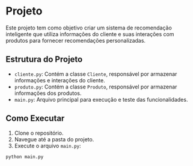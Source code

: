 # Projeto 

Este projeto tem como objetivo criar um sistema de recomendação inteligente que utiliza informações do cliente e suas interações com produtos para fornecer recomendações personalizadas.

## Estrutura do Projeto

- `cliente.py`: Contém a classe `Cliente`, responsável por armazenar informações e interações do cliente.
- `produto.py`: Contém a classe `Produto`, responsável por armazenar informações dos produtos.
- `main.py`: Arquivo principal para execução e teste das funcionalidades.

## Como Executar

1. Clone o repositório.
2. Navegue até a pasta do projeto.
3. Execute o arquivo `main.py`:

```bash
python main.py
